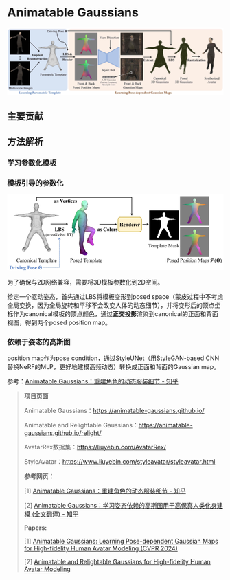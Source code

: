 # Animatable Gaussians

![img](assets/animatable_gs_overview.jpg)

## 主要贡献

## 方法解析

### 学习参数化模板

### 模板引导的参数化

<img src="assets/animatable_gs_position_maps.png" alt="animatable_gs_position_maps" style="zoom:80%;" />

为了确保与2D网络兼容，需要将3D模板参数化到2D空间。

给定一个驱动姿态，首先通过LBS将模板变形到posed space（蒙皮过程中不考虑全局变换，因为全局旋转和平移不会改变人体的动态细节），并将变形后的顶点坐标作为canonical模板的顶点颜色，通过**正交投影**渲染到canonical的正面和背面视图，得到两个posed position map。



### 依赖于姿态的高斯图

position map作为pose condition，通过StyleUNet（用StyleGAN-based CNN替换NeRF的MLP，更好地建模高频动态）转换成正面和背面的Gaussian map。

参考：[Animatable Gaussians：重建角色的动态服装细节 - 知乎](https://zhuanlan.zhihu.com/p/670064027)













>**项目页面**
>
>Animatable Gaussians：https://animatable-gaussians.github.io/
>
>Animatable and Relightable Gaussians：https://animatable-gaussians.github.io/relight/
>
>AvatarRex数据集：https://liuyebin.com/AvatarRex/
>
>StyleAvatar：https://www.liuyebin.com/styleavatar/styleavatar.html
>
>**参考网页：**
>
>[1] [Animatable Gaussians：重建角色的动态服装细节 - 知乎](https://zhuanlan.zhihu.com/p/670064027)
>
>[2] [Animatable Gaussians：学习姿态依赖的高斯图用于高保真人类化身建模 (全文翻译) - 知乎](https://zhuanlan.zhihu.com/p/669975147)
>
>**Papers:**
>
>[1]  [Animatable Gaussians: Learning Pose-dependent Gaussian Maps for High-fidelity Human Avatar Modeling (CVPR 2024)](papers\AnimatableGaussians.pdf) 
>
>[2] [Animatable and Relightable Gaussians for High-fidelity Human Avatar Modeling](https://arxiv.org/abs/2311.16096)
